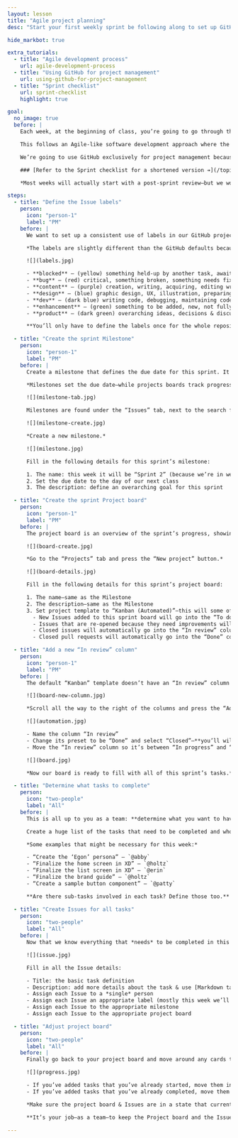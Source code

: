```yaml
---
layout: lesson
title: "Agile project planning"
desc: "Start your first weekly sprint be following along to set up GitHub Issues, Milestones & Project boards properly."

hide_markbot: true

extra_tutorials:
  - title: "Agile development process"
    url: agile-development-process
  - title: "Using GitHub for project management"
    url: using-github-for-project-management
  - title: "Sprint checklist"
    url: sprint-checklist
    highlight: true

goal:
  no_image: true
  before: |
    Each week, at the beginning of class, you’re going to go through this process to define the work to be completed in the following week.

    This follows an Agile-like software development approach where the requirements & tasks to be completed change over time.

    We’re going to use GitHub exclusively for project management because the tools (Issues, Milestones & Projects) fit well in the Scrum & Kanban Agile practices.

    ### [Refer to the Sprint checklist for a shortened version ➔](/topics/sprint-checklist/)

    *Most weeks will actually start with a post-sprint review—but we won’t be doing that this week.*

steps:
  - title: "Define the Issue labels"
    person:
      icon: "person-1"
      label: "PM"
    before: |
      We want to set up a consistent use of labels in our GitHub projects. Each Issue will need to be categorized using at least one of these labels.

      *The labels are slightly different than the GitHub defaults because the defaults are more targeted at open source projects that are expecting outside people to contribute.*

      ![](labels.jpg)

      - **blocked** — (yellow) something held-up by another task, awaiting something else to be completed; technical debt: code that needs to be written better
      - **bug** — (red) critical, something broken, something needs fixing
      - **content** — (purple) creation, writing, acquiring, editing written text content
      - **design** — (blue) graphic design, UX, illustration, preparing assets
      - **dev** — (dark blue) writing code, debugging, maintaining code
      - **enhancement** — (green) something to be added, new, not fully specified yet
      - **product** — (dark green) overarching ideas, decisions & discussions

      **You’ll only have to define the labels once for the whole repository. Not for every weekly sprint.**

  - title: "Create the sprint Milestone"
    person:
      icon: "person-1"
      label: "PM"
    before: |
      Create a milestone that defines the due date for this sprint. It also makes it easy to see all the open & closed tasks defined as part of the sprint.

      *Milestones set the due date—while projects boards track progress.*

      ![](milestone-tab.jpg)

      Milestones are found under the “Issues” tab, next to the search field there’s a “Milestones” sub-tab.

      ![](milestone-create.jpg)

      *Create a new milestone.*

      ![](milestone.jpg)

      Fill in the following details for this sprint’s milestone:

      1. The name: this week it will be “Sprint 2” (because we’re in week 2)
      2. Set the due date to the day of our next class
      3. The description: define an overarching goal for this sprint

  - title: "Create the sprint Project board"
    person:
      icon: "person-1"
      label: "PM"
    before: |
      The project board is an overview of the sprint’s progress, showing the stage of each task. This is really helpful for the project manager to make sure everybody is doing their assigned tasks on time.

      ![](board-create.jpg)

      *Go to the “Projects” tab and press the “New project” button.*

      ![](board-details.jpg)

      Fill in the following details for this sprint’s project board:

      1. The name—same as the Milestone
      2. The description—same as the Milestone
      3. Set project template to “Kanban (Automated)”—this will some of the board automated. Issues will move from column to column based on certain rules:
        - New Issues added to this sprint board will go into the “To do” column automatically
        - Issues that are re-opened because they need improvements will move into the “In progress” column
        - Closed issues will automatically go into the “In review” column
        - Closed pull requests will automatically go into the “Done” column

  - title: "Add a new “In review” column"
    person:
      icon: "person-1"
      label: "PM"
    before: |
      The default “Kanban” template doesn’t have an “In review” column that we need for our work flow—so we have to add it.

      ![](board-new-column.jpg)

      *Scroll all the way to the right of the columns and press the “Add column” button.*

      ![](automation.jpg)

      - Name the column “In review”
      - Change its preset to be “Done” and select “Closed”—**you’ll will be prompted to confirm: press “Yes”**
      - Move the “In review” column so it’s between “In progress” and “Done”

      ![](board.jpg)

      *Now our board is ready to fill with all of this sprint’s tasks.*

  - title: "Determine what tasks to complete"
    person:
      icon: "two-people"
      label: "All"
    before: |
      This is all up to you as a team: **determine what you want to have done before next class.**

      Create a huge list of the tasks that need to be completed and who on the team should complete them. It’s the PM’s job to have final say on task delegation.

      *Some examples that might be necessary for this week:*

      - “Create the ‘Egon’ persona” — `@abby`
      - “Finalize the home screen in XD” — `@holtz`
      - “Finalize the list screen in XD” — `@erin`
      - “Finalize the brand guide” — `@holtz`
      - “Create a sample button component” — `@patty`

      **Are there sub-tasks involved in each task? Define those too.**

  - title: "Create Issues for all tasks"
    person:
      icon: "two-people"
      label: "All"
    before: |
      Now that we know everything that *needs* to be completed in this weekly sprint we’ll create a Issue for each task.

      ![](issue.jpg)

      Fill in all the Issue details:

      - Title: the basic task definition
      - Description: add more details about the task & use [Markdown task lists](/topics/markdown-yaml-cheat-sheet/#markdown) to define all the sub tasks—they can then be checked off as you complete each sub-task
      - Assign each Issue to a *single* person
      - Assign each Issue an appropriate label (mostly this week we’ll be needing the “design” label)
      - Assign each Issue to the appropriate milestone
      - Assign each Issue to the appropriate project board

  - title: "Adjust project board"
    person:
      icon: "two-people"
      label: "All"
    before: |
      Finally go back to your project board and move around any cards that are in the wrong place.

      ![](progress.jpg)

      - If you’ve added tasks that you’ve already started, move them into the “In progress” column.
      - If you’ve added tasks that you’ve already completed, move them into the “Done” column.

      *Make sure the project board & Issues are in a state that currently represents your work.*

      **It’s your job—as a team—to keep the Project board and the Issues always up-to-date.**

---
```

